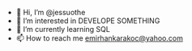 - 👋 Hi, I’m @jessuothe
- 👀 I’m interested in DEVELOPE SOMETHING
- 🌱 I’m currently learning SQL
- 📫 How to reach me emirhankarakoc@yahoo.com

<!---
jessuothe/jessuothe is a ✨ special ✨ repository because its `README.md` (this file) appears on your GitHub profile.
You can click the Preview link to take a look at your changes.
--->
